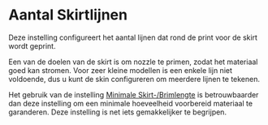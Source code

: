 Aantal Skirtlijnen
====
Deze instelling configureert het aantal lijnen dat rond de print voor de skirt wordt geprint.

Een van de doelen van de skirt is om nozzle te primen, zodat het materiaal goed kan stromen. Voor zeer kleine modellen is een enkele lijn niet voldoende, dus u kunt de skin configureren om meerdere lijnen te tekenen.

Het gebruik van de instelling [Minimale Skirt-/Brimlengte](skirt_brim_minimal_length.md) is betrouwbaarder dan deze instelling om een ​​minimale hoeveelheid voorbereid materiaal te garanderen. Deze instelling is net iets gemakkelijker te begrijpen.